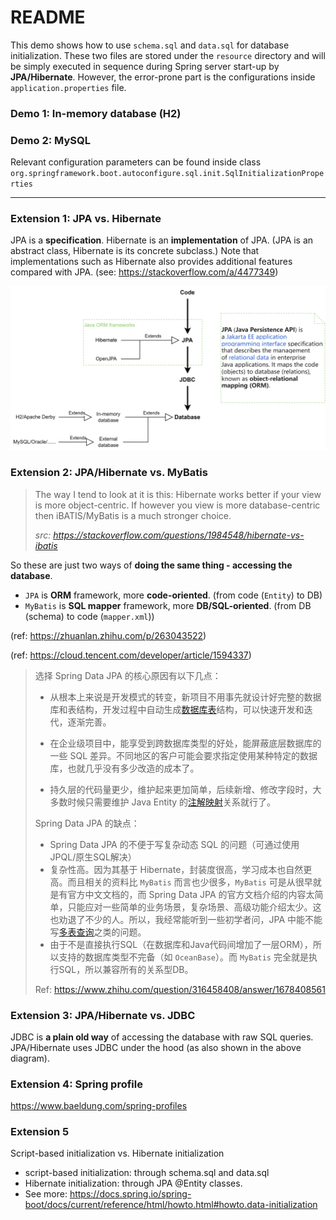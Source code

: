 # README
This demo shows how to use `schema.sql` and `data.sql` for database initialization. These two files are stored under the `resource` directory and will be simply executed in sequence during Spring server start-up by **JPA/Hibernate**. However, the error-prone part is the configurations inside `application.properties` file.

### Demo 1: In-memory database (H2)


### Demo 2: MySQL
Relevant configuration parameters can be found inside class `org.springframework.boot.autoconfigure.sql.init.SqlInitializationProperties`

---
### Extension 1: JPA vs. Hibernate
JPA is a **specification**. Hibernate is an **implementation** of JPA. (JPA is an abstract class, Hibernate is its concrete subclass.) Note that implementations such as Hibernate also provides additional features compared with JPA. (see: https://stackoverflow.com/a/4477349)

![](./diagram.png)



### Extension 2: JPA/Hibernate vs. MyBatis

> The way I tend to look at it is this: Hibernate works better if your view is more object-centric. If however you view is more database-centric then iBATIS/MyBatis is a much stronger choice.
> 
> *src: https://stackoverflow.com/questions/1984548/hibernate-vs-ibatis*

So these are just two ways of **doing the same thing - accessing the database**.
* `JPA` is **ORM** framework, more **code-oriented**. (from code (`Entity`) to DB)
* `MyBatis` is **SQL mapper** framework, more **DB/SQL-oriented**. (from DB (schema) to code (`mapper.xml`))

(ref: https://zhuanlan.zhihu.com/p/263043522)

(ref: https://cloud.tencent.com/developer/article/1594337)



> 选择 Spring Data JPA 的核心原因有以下几点：
>
> - 从根本上来说是开发模式的转变，新项目不用事先就设计好完整的数据库和表结构，开发过程中自动生成[数据库表](https://www.zhihu.com/search?q=数据库表&search_source=Entity&hybrid_search_source=Entity&hybrid_search_extra={"sourceType"%3A"answer"%2C"sourceId"%3A1678408561})结构，可以快速开发和迭代，逐渐完善。
>
> - 在企业级项目中，能享受到跨数据库类型的好处，能屏蔽底层数据库的一些 SQL 差异。不同地区的客户可能会要求指定使用某种特定的数据库，也就几乎没有多少改造的成本了。
>
> - 持久层的代码量更少，维护起来更加简单，后续新增、修改字段时，大多数时候只需要维护 Java Entity 的[注解映射](https://www.zhihu.com/search?q=注解映射&search_source=Entity&hybrid_search_source=Entity&hybrid_search_extra={"sourceType"%3A"answer"%2C"sourceId"%3A1678408561})关系就行了。
>
> Spring Data JPA 的缺点：
>
> * Spring Data JPA 的不便于写复杂动态 SQL 的问题（可通过使用 JPQL/原生SQL解决）
> * 复杂性高。因为其基于 Hibernate，封装度很高，学习成本也自然更高。而且相关的资料比 `MyBatis` 而言也少很多，`MyBatis` 可是从很早就是有官方中文文档的，而 Spring Data JPA 的官方文档介绍的内容太简单，只能应对一些简单的业务场景，复杂场景、高级功能介绍太少。这也劝退了不少的人。所以，我经常能听到一些初学者问，JPA 中能不能写[多表查询](https://www.zhihu.com/search?q=多表查询&search_source=Entity&hybrid_search_source=Entity&hybrid_search_extra={"sourceType"%3A"answer"%2C"sourceId"%3A1678408561})之类的问题。
> * 由于不是直接执行SQL（在数据库和Java代码间增加了一层ORM），所以支持的数据库类型不完备（如 `OceanBase`）。而 `MyBatis` 完全就是执行SQL，所以兼容所有的关系型DB。
>
>   
>
> Ref: https://www.zhihu.com/question/316458408/answer/1678408561





### Extension 3: JPA/Hibernate vs. JDBC

JDBC is **a plain old way** of accessing the database with raw SQL queries. JPA/Hibernate uses JDBC under the hood (as also shown in the above diagram).



### Extension 4: Spring profile

https://www.baeldung.com/spring-profiles



### Extension 5

Script-based initialization vs. Hibernate initialization

* script-based initialization: through schema.sql and data.sql
* Hibernate initialization: through JPA @Entity classes.
* See more: https://docs.spring.io/spring-boot/docs/current/reference/html/howto.html#howto.data-initialization


